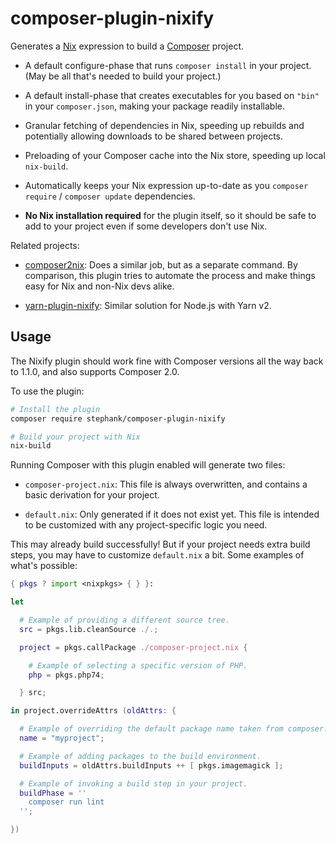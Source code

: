 # composer-plugin-nixify

Generates a [Nix] expression to build a [Composer] project.

- A default configure-phase that runs `composer install` in your project. (May
  be all that's needed to build your project.)

- A default install-phase that creates executables for you based on `"bin"` in
  your `composer.json`, making your package readily installable.

- Granular fetching of dependencies in Nix, speeding up rebuilds and
  potentially allowing downloads to be shared between projects.

- Preloading of your Composer cache into the Nix store, speeding up local
  `nix-build`.

- Automatically keeps your Nix expression up-to-date as you `composer require`
  / `composer update` dependencies.

- **No Nix installation required** for the plugin itself, so it should be safe
  to add to your project even if some developers don't use Nix.

[nix]: https://nixos.org
[composer]: https://getcomposer.org

Related projects:

- [composer2nix]: Does a similar job, but as a separate command. By comparison,
  this plugin tries to automate the process and make things easy for Nix and
  non-Nix devs alike.

- [yarn-plugin-nixify]: Similar solution for Node.js with Yarn v2.

[composer2nix]: https://github.com/svanderburg/composer2nix
[yarn-plugin-nixify]: https://github.com/stephank/yarn-plugin-nixify

## Usage

The Nixify plugin should work fine with Composer versions all the way back to
1.1.0, and also supports Composer 2.0.

To use the plugin:

```sh
# Install the plugin
composer require stephank/composer-plugin-nixify

# Build your project with Nix
nix-build
```

Running Composer with this plugin enabled will generate two files:

- `composer-project.nix`: This file is always overwritten, and contains a basic
  derivation for your project.

- `default.nix`: Only generated if it does not exist yet. This file is intended
  to be customized with any project-specific logic you need.

This may already build successfully! But if your project needs extra build
steps, you may have to customize `default.nix` a bit. Some examples of what's
possible:

```nix
{ pkgs ? import <nixpkgs> { } }:

let

  # Example of providing a different source tree.
  src = pkgs.lib.cleanSource ./.;

  project = pkgs.callPackage ./composer-project.nix {

    # Example of selecting a specific version of PHP.
    php = pkgs.php74;

  } src;

in project.overrideAttrs (oldAttrs: {

  # Example of overriding the default package name taken from composer.json.
  name = "myproject";

  # Example of adding packages to the build environment.
  buildInputs = oldAttrs.buildInputs ++ [ pkgs.imagemagick ];

  # Example of invoking a build step in your project.
  buildPhase = ''
    composer run lint
  '';

})
```
